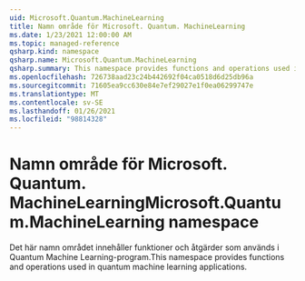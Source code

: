```yaml
---
uid: Microsoft.Quantum.MachineLearning
title: Namn område för Microsoft. Quantum. MachineLearning
ms.date: 1/23/2021 12:00:00 AM
ms.topic: managed-reference
qsharp.kind: namespace
qsharp.name: Microsoft.Quantum.MachineLearning
qsharp.summary: This namespace provides functions and operations used in quantum machine learning applications.
ms.openlocfilehash: 726738aad23c24b442692f04ca0518d6d25db96a
ms.sourcegitcommit: 71605ea9cc630e84e7ef29027e1f0ea06299747e
ms.translationtype: MT
ms.contentlocale: sv-SE
ms.lasthandoff: 01/26/2021
ms.locfileid: "98814328"
---
```

# <a name="microsoftquantummachinelearning-namespace"></a><span data-ttu-id="dc340-102">Namn område för Microsoft. Quantum. MachineLearning</span><span class="sxs-lookup"><span data-stu-id="dc340-102">Microsoft.Quantum.MachineLearning namespace</span></span>

<span data-ttu-id="dc340-103">Det här namn området innehåller funktioner och åtgärder som används i Quantum Machine Learning-program.</span><span class="sxs-lookup"><span data-stu-id="dc340-103">This namespace provides functions and operations used in quantum machine learning applications.</span></span>

